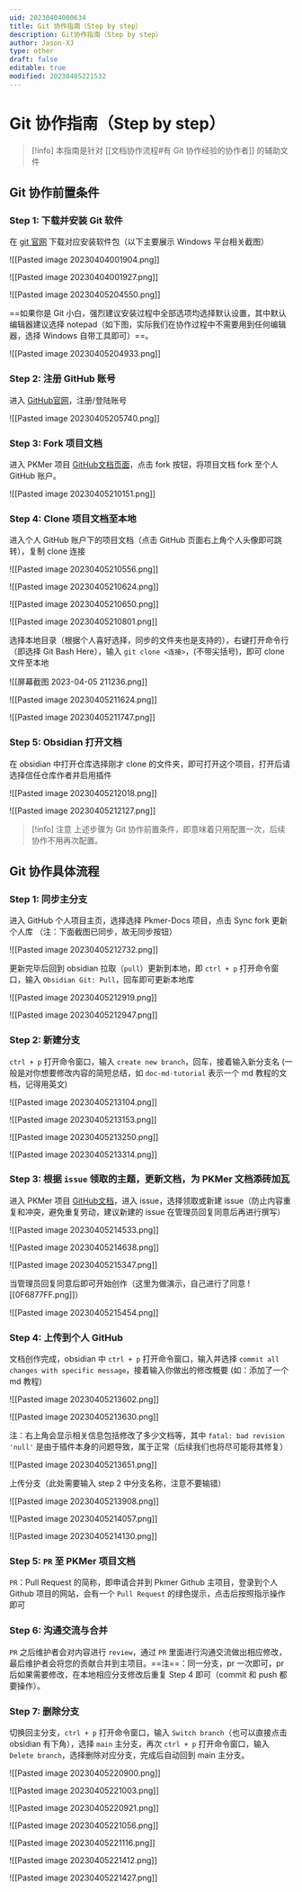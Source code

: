 ```yaml
---
uid: 20230404000634
title: Git 协作指南（Step by step）
description: Git协作指南（Step by step）
author: Jason-XJ
type: other
draft: false
editable: true
modified: 20230405221532
---
```


# Git 协作指南（Step by step）

> [!info]
> 本指南是针对 [[文档协作流程#有 Git 协作经验的协作者]] 的辅助文件

## Git 协作前置条件

### Step 1: 下载并安装 Git 软件

在 [git 官网](https://git-scm.com/downloads) 下载对应安装软件包（以下主要展示 Windows 平台相关截图）

![[Pasted image 20230404001904.png]]

![[Pasted image 20230404001927.png]]

![[Pasted image 20230405204550.png]]

==如果你是 Git 小白，强烈建议安装过程中全部选项均选择默认设置，其中默认编辑器建议选择 notepad（如下图，实际我们在协作过程中不需要用到任何编辑器，选择 Windows 自带工具即可）==。

![[Pasted image 20230405204933.png]]

### Step 2: 注册 GitHub 账号

进入 [GitHub官网](https://github.com/)，注册/登陆账号

![[Pasted image 20230405205740.png]]

### Step 3: Fork 项目文档

进入 PKMer 项目 [GitHub文档页面](https://github.com/PKM-er/Pkmer-Docs)，点击 fork 按钮，将项目文档 fork 至个人 GitHub 账户。

![[Pasted image 20230405210151.png]]

### Step 4: Clone 项目文档至本地

进入个人 GitHub 账户下的项目文档（点击 GitHub 页面右上角个人头像即可跳转），复制 clone 连接

![[Pasted image 20230405210556.png]]

![[Pasted image 20230405210624.png]]

![[Pasted image 20230405210650.png]]

![[Pasted image 20230405210801.png]]

选择本地目录（根据个人喜好选择，同步的文件夹也是支持的），右键打开命令行（即选择 Git Bash Here），输入 `git clone <连接>`，(不带尖括号)，即可 clone 文件至本地

![[屏幕截图 2023-04-05 211236.png]]

![[Pasted image 20230405211624.png]]

![[Pasted image 20230405211747.png]]

### Step 5: Obsidian 打开文档

在 obsidian 中打开仓库选择刚才 clone 的文件夹，即可打开这个项目，打开后请选择信任仓库作者并启用插件

![[Pasted image 20230405212018.png]]

![[Pasted image 20230405212127.png]]

> [!info] 注意
> 上述步骤为 Git 协作前置条件，即意味着只用配置一次，后续协作不用再次配置。

## Git 协作具体流程

### Step 1: 同步主分支

进入 GitHub 个人项目主页，选择选择 Pkmer-Docs 项目，点击 Sync fork 更新个人库 （注：下面截图已同步，故无同步按钮）

![[Pasted image 20230405212732.png]]

更新完毕后回到 obsidian 拉取（`pull`）更新到本地，即 `ctrl + p` 打开命令窗口，输入 `Obsidian Git: Pull`，回车即可更新本地库

![[Pasted image 20230405212919.png]]

![[Pasted image 20230405212947.png]]

### Step 2: 新建分支

`ctrl + p` 打开命令窗口，输入 `create new branch`，回车，接着输入新分支名 (一般是对你想要修改内容的简短总结，如 `doc-md-tutorial` 表示一个 md 教程的文档，记得用英文)

![[Pasted image 20230405213104.png]]

![[Pasted image 20230405213153.png]]

![[Pasted image 20230405213250.png]]

![[Pasted image 20230405213314.png]]

### Step 3: 根据 `issue` 领取的主题，更新文档，为 PKMer 文档添砖加瓦

进入 PKMer 项目 [GitHub文档](https://github.com/PKM-er/Pkmer-Docs)，进入 issue，选择领取或新建 issue（防止内容重复和冲突，避免重复劳动，建议新建的 issue 在管理员回复同意后再进行撰写）

![[Pasted image 20230405214533.png]]

![[Pasted image 20230405214638.png]]

![[Pasted image 20230405215347.png]]

当管理员回复同意后即可开始创作（这里为做演示，自己进行了同意 ![[0F6877FF.png]]）

![[Pasted image 20230405215454.png]]

### Step 4: 上传到个人 GitHub

文档创作完成，obsidian 中 `ctrl + p` 打开命令窗口，输入并选择 `commit all changes with specific message`，接着输入你做出的修改概要 (如：添加了一个 md 教程)

![[Pasted image 20230405213602.png]]

![[Pasted image 20230405213630.png]]

注：右上角会显示相关信息包括修改了多少文档等，其中 `fatal: bad revision 'null'` 是由于插件本身的问题导致，属于正常（后续我们也将尽可能将其修复）

![[Pasted image 20230405213651.png]]

上传分支（此处需要输入 step 2 中分支名称，注意不要输错）

![[Pasted image 20230405213908.png]]

![[Pasted image 20230405214057.png]]

![[Pasted image 20230405214130.png]]

### Step 5: `PR` 至 PKMer 项目文档

`PR`：Pull Request 的简称，即申请合并到 Pkmer Github 主项目，登录到个人 Github 项目的网站，会有一个 `Pull Request` 的绿色提示，点击后按照指示操作即可

### Step 6: 沟通交流与合并

`PR` 之后维护者会对内容进行 `review`，通过 `PR` 里面进行沟通交流做出相应修改，最后维护者会将您的贡献合并到主项目。==注==：同一分支，pr 一次即可，pr 后如果需要修改，在本地相应分支修改后重复 Step 4 即可（commit 和 push 都要操作）。

### Step 7: 删除分支

切换回主分支，`ctrl + p` 打开命令窗口，输入 `Switch branch`（也可以直接点击 obsidian 有下角），选择 `main` 主分支，再次 `ctrl + p` 打开命令窗口，输入 `Delete branch`，选择删除对应分支，完成后自动回到 main 主分支。

![[Pasted image 20230405220900.png]]

![[Pasted image 20230405221003.png]]

![[Pasted image 20230405220921.png]]

![[Pasted image 20230405221056.png]]

![[Pasted image 20230405221116.png]]

![[Pasted image 20230405221412.png]]

![[Pasted image 20230405221427.png]]